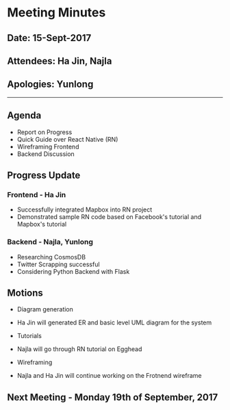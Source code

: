 # Meeting Minutes

## Date: 15-Sept-2017
## Attendees: Ha Jin, Najla
## Apologies: Yunlong

---
## Agenda
* Report on Progress
* Quick Guide over React Native (RN)
* Wireframing Frontend
* Backend Discussion

## Progress Update
### Frontend - Ha Jin
* Successfully integrated Mapbox into RN project
* Demonstrated sample RN code based on Facebook's tutorial and Mapbox's tutorial

### Backend - Najla, Yunlong
* Researching CosmosDB
* Twitter Scrapping successful
* Considering Python Backend with Flask

## Motions
* Diagram generation
 - Ha Jin will generated ER and basic level UML diagram for the system
* Tutorials
 - Najla will go through RN tutorial on Egghead
* Wireframing
 - Najla and Ha Jin will continue working on the Frotnend wireframe


## Next Meeting - Monday 19th of September, 2017
